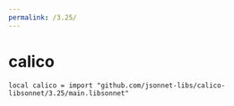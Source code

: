 ```yaml
---
permalink: /3.25/
---
```


# calico

```jsonnet
local calico = import "github.com/jsonnet-libs/calico-libsonnet/3.25/main.libsonnet"
```

